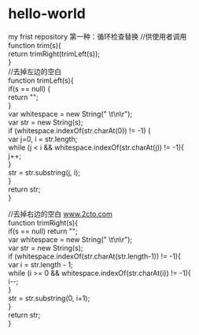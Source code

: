 # hello-world
my frist repository
第一种：循环检查替换
//供使用者调用  
function trim(s){  
    return trimRight(trimLeft(s));  
}  
//去掉左边的空白  
function trimLeft(s){  
    if(s == null) {  
        return "";  
    }  
    var whitespace = new String(" \t\n\r");  
    var str = new String(s);  
    if (whitespace.indexOf(str.charAt(0)) != -1) {  
        var j=0, i = str.length;  
        while (j < i && whitespace.indexOf(str.charAt(j)) != -1){  
            j++;  
        }  
        str = str.substring(j, i);  
    }  
    return str;  
}  

//去掉右边的空白 www.2cto.com   
function trimRight(s){  
    if(s == null) return "";  
    var whitespace = new String(" \t\n\r");  
    var str = new String(s);  
    if (whitespace.indexOf(str.charAt(str.length-1)) != -1){  
        var i = str.length - 1;  
        while (i >= 0 && whitespace.indexOf(str.charAt(i)) != -1){  
           i--;  
        }  
        str = str.substring(0, i+1);  
    }  
    return str;  
}         
